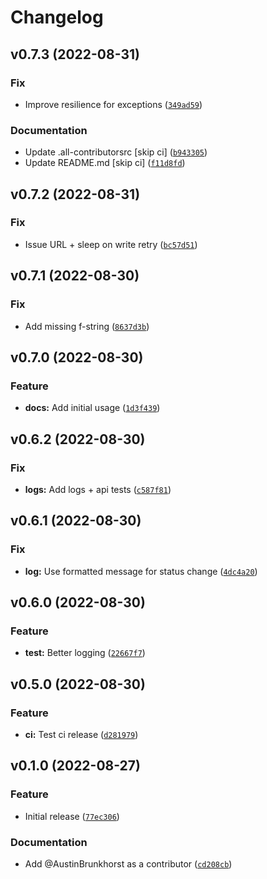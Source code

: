 # Changelog

<!--next-version-placeholder-->

## v0.7.3 (2022-08-31)
### Fix
* Improve resilience for exceptions ([`349ad59`](https://github.com/AustinBrunkhorst/pysnooz/commit/349ad59dacbfa7220bc5fe05197262e67c0959e6))

### Documentation
* Update .all-contributorsrc [skip ci] ([`b943305`](https://github.com/AustinBrunkhorst/pysnooz/commit/b94330500816d7423d11cde4ade6e4de64acc2cf))
* Update README.md [skip ci] ([`f11d8fd`](https://github.com/AustinBrunkhorst/pysnooz/commit/f11d8fdb65f4e6e17f67c2aa717a5e5bf0607306))

## v0.7.2 (2022-08-31)
### Fix
* Issue URL + sleep on write retry ([`bc57d51`](https://github.com/AustinBrunkhorst/pysnooz/commit/bc57d510a3288ca234390583d71d2e1f02c55bc6))

## v0.7.1 (2022-08-30)
### Fix
* Add missing f-string ([`8637d3b`](https://github.com/AustinBrunkhorst/pysnooz/commit/8637d3b00d4307461d5229e4b822895daa4896de))

## v0.7.0 (2022-08-30)
### Feature
* **docs:** Add initial usage ([`1d3f439`](https://github.com/AustinBrunkhorst/pysnooz/commit/1d3f43937493573c6979d01f91b01f7998d55edd))

## v0.6.2 (2022-08-30)
### Fix
* **logs:** Add logs + api tests ([`c587f81`](https://github.com/AustinBrunkhorst/pysnooz/commit/c587f81357f1a70ce46af118c77b65cb1b9ab568))

## v0.6.1 (2022-08-30)
### Fix
* **log:** Use formatted message for status change ([`4dc4a20`](https://github.com/AustinBrunkhorst/pysnooz/commit/4dc4a207918de78c2c5c778388f4e5de18fb75b5))

## v0.6.0 (2022-08-30)
### Feature
* **test:** Better logging ([`22667f7`](https://github.com/AustinBrunkhorst/pysnooz/commit/22667f72a7f2331dd38d7978d4e2538fe1e88cf3))

## v0.5.0 (2022-08-30)
### Feature
* **ci:** Test ci release ([`d281979`](https://github.com/AustinBrunkhorst/pysnooz/commit/d281979b0ed7c6ef09b29614ce2ef1263a3c5117))

## v0.1.0 (2022-08-27)
### Feature
* Initial release ([`77ec306`](https://github.com/AustinBrunkhorst/pysnooz/commit/77ec306f06cb62df79a35cf81cf69b350ea07801))

### Documentation
* Add @AustinBrunkhorst as a contributor ([`cd208cb`](https://github.com/AustinBrunkhorst/pysnooz/commit/cd208cb8ad534bdcda663997befa08363408b54d))
